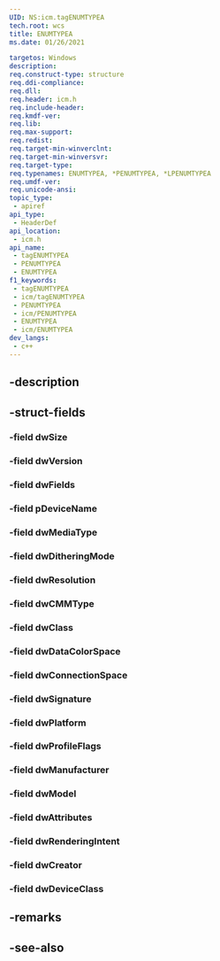 ```yaml
---
UID: NS:icm.tagENUMTYPEA
tech.root: wcs
title: ENUMTYPEA
ms.date: 01/26/2021

targetos: Windows
description: 
req.construct-type: structure
req.ddi-compliance: 
req.dll: 
req.header: icm.h
req.include-header: 
req.kmdf-ver: 
req.lib: 
req.max-support: 
req.redist: 
req.target-min-winverclnt: 
req.target-min-winversvr: 
req.target-type: 
req.typenames: ENUMTYPEA, *PENUMTYPEA, *LPENUMTYPEA
req.umdf-ver: 
req.unicode-ansi: 
topic_type:
 - apiref
api_type:
 - HeaderDef
api_location:
 - icm.h
api_name:
 - tagENUMTYPEA
 - PENUMTYPEA
 - ENUMTYPEA
f1_keywords:
 - tagENUMTYPEA
 - icm/tagENUMTYPEA
 - PENUMTYPEA
 - icm/PENUMTYPEA
 - ENUMTYPEA
 - icm/ENUMTYPEA
dev_langs:
 - c++
---
```


## -description

## -struct-fields

### -field dwSize

### -field dwVersion

### -field dwFields

### -field pDeviceName

### -field dwMediaType

### -field dwDitheringMode

### -field dwResolution

### -field dwCMMType

### -field dwClass

### -field dwDataColorSpace

### -field dwConnectionSpace

### -field dwSignature

### -field dwPlatform

### -field dwProfileFlags

### -field dwManufacturer

### -field dwModel

### -field dwAttributes

### -field dwRenderingIntent

### -field dwCreator

### -field dwDeviceClass

## -remarks

## -see-also

